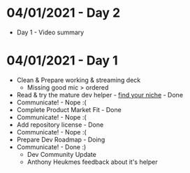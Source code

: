 04/01/2021 - Day 2
====================
- Day 1 - Video summary

04/01/2021 - Day 1
====================
- Clean & Prepare working & streaming deck
    - Missing good mic > ordered
- Read & try the mature dev helper - [find your niche](findYourNiche.md) - Done
- Communicate! - Nope :(
- Complete Product Market Fit - Done
- Communicate! - Nope :(
- Add repository license - Done
- Communicate! - Nope :(
- Prepare Dev Roadmap - Doing
- Communicate! - Done :)
    - Dev Community Update
    - Anthony Heukmes feedback about it's helper